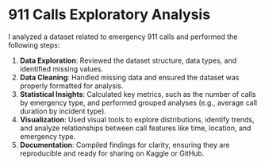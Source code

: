 # 911 Calls Exploratory Analysis

I analyzed a dataset related to emergency 911 calls and performed the following steps:

1. **Data Exploration**: Reviewed the dataset structure, data types, and identified missing values.  
2. **Data Cleaning**: Handled missing data and ensured the dataset was properly formatted for analysis.  
3. **Statistical Insights**: Calculated key metrics, such as the number of calls by emergency type, and performed grouped analyses (e.g., average call duration by incident type).  
4. **Visualization**: Used visual tools to explore distributions, identify trends, and analyze relationships between call features like time, location, and emergency type.  
5. **Documentation**: Compiled findings for clarity, ensuring they are reproducible and ready for sharing on Kaggle or GitHub.
